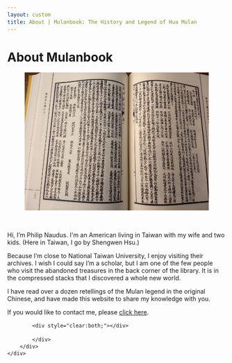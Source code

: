 ```yaml
---
layout: custom
title: About | Mulanbook: The History and Legend of Hua Mulan
---
```


<!-- /banner_bottom -->
<div class="main banner_bottom" id="article">
	<div class="clearfix"> </div>
	<div class="container">
		<div class="inner_sec_top_aglieits">
			<div class="banner_bottom_info">
				<h1>About Mulanbook</h1>
				<figure  class="float left" style="max-width: 450px;" >
				<img src="/assets/images/promo/about-me-book.jpg" alt="A text from the Ming dynasty." />
				</figure><br />
				<p>Hi, I’m Philip Naudus. I'm an American living in Taiwan with my wife and two kids. (Here in Taiwan, I go by Shengwen Hsu.)</p>
				<p>Because I’m close to National Taiwan University, I enjoy visiting their archives. I wish I could say I’m a scholar, but I am one of the few people who visit the abandoned treasures in the back corner of the library. It is in the compressed stacks that I discovered a whole new world.</p>
				<p>I have read over a dozen retellings of the Mulan legend in the original Chinese, and have made this website to share my knowledge with you.</p>
				<p>If you would like to contact me, please <a href="/pages/overview/contact">click here</a>.</p>

			<div style="clear:both;"></div>

			</div>
		</div>
	</div>
</div>
<script type="text/javascript" src="/assets/js/float.js"></script>
